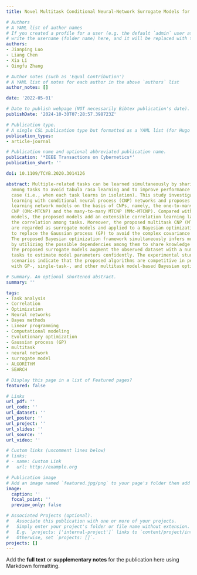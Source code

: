 ```yaml
---
title: Novel Multitask Conditional Neural-Network Surrogate Models for Expensive Optimization

# Authors
# A YAML list of author names
# If you created a profile for a user (e.g. the default `admin` user at `content/authors/admin/`), 
# write the username (folder name) here, and it will be replaced with their full name and linked to their profile.
authors:
- Jianping Luo
- Liang Chen
- Xia Li
- Qingfu Zhang

# Author notes (such as 'Equal Contribution')
# A YAML list of notes for each author in the above `authors` list
author_notes: []

date: '2022-05-01'

# Date to publish webpage (NOT necessarily Bibtex publication's date).
publishDate: '2024-10-30T07:28:57.398723Z'

# Publication type.
# A single CSL publication type but formatted as a YAML list (for Hugo requirements).
publication_types:
- article-journal

# Publication name and optional abbreviated publication name.
publication: '*IEEE Transactions on Cybernetics*'
publication_short: ''

doi: 10.1109/TCYB.2020.3014126

abstract: Multiple-related tasks can be learned simultaneously by sharing information
  among tasks to avoid tabula rasa learning and to improve performance in the no transfer
  case (i.e., when each task learns in isolation). This study investigates multitask
  learning with conditional neural process (CNP) networks and proposes two multitask
  learning network models on the basis of CNPs, namely, the one-to-many multitask
  CNP (OMc-MTCNP) and the many-to-many MTCNP (MMc-MTCNP). Compared with existing multitask
  models, the proposed models add an extensible correlation learning layer to learn
  the correlation among tasks. Moreover, the proposed multitask CNP (MTCNP) networks
  are regarded as surrogate models and applied to a Bayesian optimization framework
  to replace the Gaussian process (GP) to avoid the complex covariance calculation.
  The proposed Bayesian optimization framework simultaneously infers multiple tasks
  by utilizing the possible dependencies among them to share knowledge across tasks.
  The proposed surrogate models augment the observed dataset with a number of related
  tasks to estimate model parameters confidently. The experimental studies under several
  scenarios indicate that the proposed algorithms are competitive in performance compared
  with GP-, single-task-, and other multitask model-based Bayesian optimization methods.

# Summary. An optional shortened abstract.
summary: ''

tags:
- Task analysis
- Correlation
- Optimization
- Neural networks
- Bayes methods
- Linear programming
- Computational modeling
- Evolutionary optimization
- Gaussian process (GP)
- multitask
- neural network
- surrogate model
- ALGORITHM
- SEARCH

# Display this page in a list of Featured pages?
featured: false

# Links
url_pdf: ''
url_code: ''
url_dataset: ''
url_poster: ''
url_project: ''
url_slides: ''
url_source: ''
url_video: ''

# Custom links (uncomment lines below)
# links:
# - name: Custom Link
#   url: http://example.org

# Publication image
# Add an image named `featured.jpg/png` to your page's folder then add a caption below.
image:
  caption: ''
  focal_point: ''
  preview_only: false

# Associated Projects (optional).
#   Associate this publication with one or more of your projects.
#   Simply enter your project's folder or file name without extension.
#   E.g. `projects: ['internal-project']` links to `content/project/internal-project/index.md`.
#   Otherwise, set `projects: []`.
projects: []
---
```


Add the **full text** or **supplementary notes** for the publication here using Markdown formatting.
